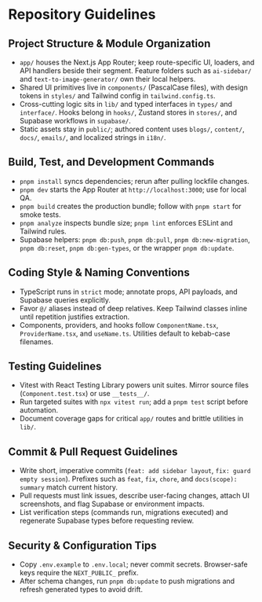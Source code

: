 # Repository Guidelines

## Project Structure & Module Organization
- `app/` houses the Next.js App Router; keep route-specific UI, loaders, and API handlers beside their segment. Feature folders such as `ai-sidebar/` and `text-to-image-generator/` own their local helpers.
- Shared UI primitives live in `components/` (PascalCase files), with design tokens in `styles/` and Tailwind config in `tailwind.config.ts`.
- Cross-cutting logic sits in `lib/` and typed interfaces in `types/` and `interface/`. Hooks belong in `hooks/`, Zustand stores in `stores/`, and Supabase workflows in `supabase/`.
- Static assets stay in `public/`; authored content uses `blogs/`, `content/`, `docs/`, `emails/`, and localized strings in `i18n/`.

## Build, Test, and Development Commands
- `pnpm install` syncs dependencies; rerun after pulling lockfile changes.
- `pnpm dev` starts the App Router at `http://localhost:3000`; use for local QA.
- `pnpm build` creates the production bundle; follow with `pnpm start` for smoke tests.
- `pnpm analyze` inspects bundle size; `pnpm lint` enforces ESLint and Tailwind rules.
- Supabase helpers: `pnpm db:push`, `pnpm db:pull`, `pnpm db:new-migration`, `pnpm db:reset`, `pnpm db:gen-types`, or the wrapper `pnpm db:update`.

## Coding Style & Naming Conventions
- TypeScript runs in `strict` mode; annotate props, API payloads, and Supabase queries explicitly.
- Favor `@/` aliases instead of deep relatives. Keep Tailwind classes inline until repetition justifies extraction.
- Components, providers, and hooks follow `ComponentName.tsx`, `ProviderName.tsx`, and `useName.ts`. Utilities default to kebab-case filenames.

## Testing Guidelines
- Vitest with React Testing Library powers unit suites. Mirror source files (`Component.test.tsx`) or use `__tests__/`.
- Run targeted suites with `npx vitest run`; add a `pnpm test` script before automation.
- Document coverage gaps for critical `app/` routes and brittle utilities in `lib/`.

## Commit & Pull Request Guidelines
- Write short, imperative commits (`feat: add sidebar layout`, `fix: guard empty session`). Prefixes such as `feat`, `fix`, `chore`, and `docs(scope): summary` match current history.
- Pull requests must link issues, describe user-facing changes, attach UI screenshots, and flag Supabase or environment impacts.
- List verification steps (commands run, migrations executed) and regenerate Supabase types before requesting review.

## Security & Configuration Tips
- Copy `.env.example` to `.env.local`; never commit secrets. Browser-safe keys require the `NEXT_PUBLIC_` prefix.
- After schema changes, run `pnpm db:update` to push migrations and refresh generated types to avoid drift.
